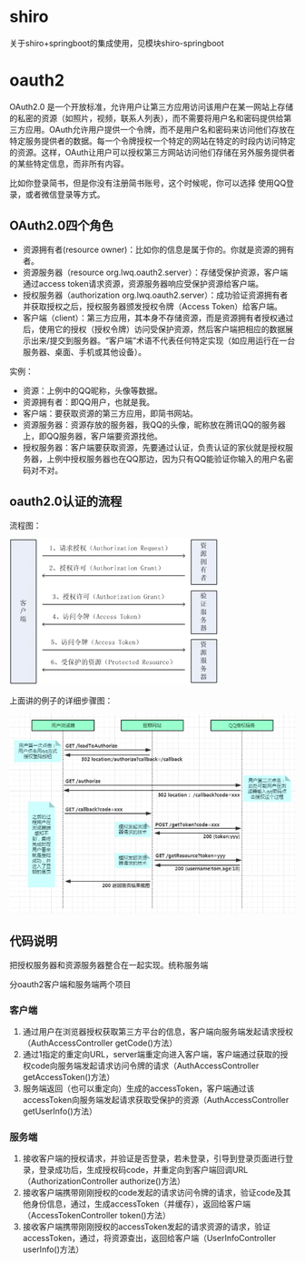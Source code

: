 # shiro
关于shiro+springboot的集成使用，见模块shiro-springboot

# oauth2
OAuth2.0 是一个开放标准，允许用户让第三方应用访问该用户在某一网站上存储的私密的资源（如照片，视频，联系人列表），而不需要将用户名和密码提供给第三方应用。OAuth允许用户提供一个令牌，而不是用户名和密码来访问他们存放在特定服务提供者的数据。每一个令牌授权一个特定的网站在特定的时段内访问特定的资源。这样，OAuth让用户可以授权第三方网站访问他们存储在另外服务提供者的某些特定信息，而非所有内容。

比如你登录简书，但是你没有注册简书账号，这个时候呢，你可以选择 使用QQ登录，或者微信登录等方式。

## OAuth2.0四个角色
- 资源拥有者(resource owner)：比如你的信息是属于你的。你就是资源的拥有者。
- 资源服务器（resource org.lwq.oauth2.server）：存储受保护资源，客户端通过access token请求资源，资源服务器响应受保护资源给客户端。
- 授权服务器（authorization org.lwq.oauth2.server）：成功验证资源拥有者并获取授权之后，授权服务器颁发授权令牌（Access Token）给客户端。
- 客户端（client）：第三方应用，其本身不存储资源，而是资源拥有者授权通过后，使用它的授权（授权令牌）访问受保护资源，然后客户端把相应的数据展示出来/提交到服务器。“客户端”术语不代表任何特定实现（如应用运行在一台服务器、桌面、手机或其他设备）。

实例：
- 资源：上例中的QQ昵称，头像等数据。
- 资源拥有者：即QQ用户，也就是我。
- 客户端：要获取资源的第三方应用，即简书网站。
- 资源服务器：资源存放的服务器，我QQ的头像，昵称放在腾讯QQ的服务器上，即QQ服务器，客户端要资源找他。
- 授权服务器：客户端要获取资源，先要通过认证，负责认证的家伙就是授权服务器，上例中授权服务器也在QQ那边，因为只有QQ能验证你输入的用户名密码对不对。

## oauth2.0认证的流程
流程图：

![](.README_images/72cc160f.png)

上面讲的例子的详细步骤图：

![](.README_images/46211eed.png)

## 代码说明
把授权服务器和资源服务器整合在一起实现。统称服务端

分oauth2客户端和服务端两个项目

### 客户端
1. 通过用户在浏览器授权获取第三方平台的信息，客户端向服务端发起请求授权（AuthAccessController getCode()方法）
2. 通过1指定的重定向URL，server端重定向进入客户端，客户端通过获取的授权code向服务端发起请求访问令牌的请求（AuthAccessController getAccessToken()方法）
3. 服务端返回（也可以重定向）生成的accessToken，客户端通过该accessToken向服务端发起请求获取受保护的资源（AuthAccessController getUserInfo()方法）

### 服务端
1. 接收客户端的授权请求，并验证是否登录，若未登录，引导到登录页面进行登录，登录成功后，生成授权码code，并重定向到客户端回调URL（AuthorizationController authorize()方法）
2. 接收客户端携带刚刚授权的code发起的请求访问令牌的请求，验证code及其他身份信息，通过，生成accessToken（并缓存），返回给客户端（AccessTokenController token()方法）
3. 接收客户端携带刚刚授权的accessToken发起的请求资源的请求，验证accessToken，通过，将资源查出，返回给客户端（UserInfoController userInfo()方法）